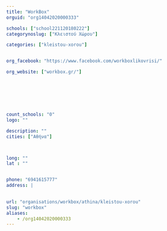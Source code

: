 ```yaml
---
title: "WorkBox"
orguid: "org14042020000333"

schools: ["school221120180222"]
categorynoslug: ["Κλειστού Χώρου"]

categories: ["kleistou-xorou"]


org_facebook: "https://www.facebook.com/workboxlikovrisi/"

org_website: ["workbox.gr/"]







count_schools: "0"
logo: ""

description: ""
cities: ["Αθήνα"]



long: ""
lat : ""


phone: "6941615777"
address: |
    

url: "organisations/workbox/athina/kleistou-xorou"
slug: "workbox"
aliases:
    - /org14042020000333
---
```



